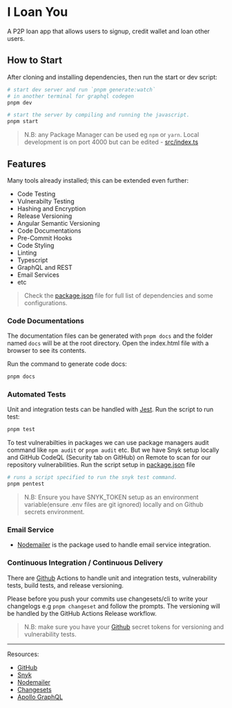 # I Loan You

A P2P loan app that allows users to signup, credit wallet and loan other users.

## How to Start

After cloning and installing dependencies, then run the start or dev script:

```bash
# start dev server and run `pnpm generate:watch`
# in another terminal for graphql codegen
pnpm dev
```

```bash
# start the server by compiling and running the javascript.
pnpm start
```

> N.B: any Package Manager can be used eg `npm` or `yarn`.
> Local development is on port 4000 but can be edited - [src/index.ts](src/index.ts)

## Features

Many tools already installed; this can be extended even further:

- Code Testing
- Vulnerabilty Testing
- Hashing and Encryption
- Release Versioning
- Angular Semantic Versioning
- Code Documentations
- Pre-Commit Hooks
- Code Styling
- Linting
- Typescript
- GraphQL and REST
- Email Services
- etc

> Check the [package.json](package.json) file for full list of dependencies and some configurations.

### Code Documentations

The documentation files can be generated with `pnpm docs` and the folder named `docs` will be at the root directory.
Open the index.html file with a browser to see its contents.

Run the command to generate code docs:

```bash
pnpm docs
```

### Automated Tests

Unit and integration tests can be handled with [Jest](https://jest.io).
Run the script to run test:

```bash
pnpm test
```

To test vulnerabilties in packages we can use package managers audit command like `npm audit` or `pnpm audit` etc. But we have Snyk setup locally and GitHub CodeQL (Security tab on GitHub) on Remote to scan for our repository vulnerabilities.
Run the script setup in [package.json](package.json) file

```bash
# runs a script specified to run the snyk test command.
pnpm pentest
```

> N.B: Ensure you have SNYK_TOKEN setup as an environment variable(ensure .env files are git ignored) locally and on Github secrets environment.

### Email Service

- [Nodemailer](https://nodemailer.com) is the package used to handle email service integration.

### Continuous Integration / Continuous Delivery

There are [Github](https://github.com) Actions to handle unit and integration tests, vulnerability tests, build tests, and release versioning.

Please before you push your commits use changesets/cli to write your changelogs e.g `pnpm changeset` and follow the prompts. The versioning will be handled by the GitHub Actions Release workflow.

> N.B: make sure you have your [Github](https://github.com) secret tokens for versioning and vulnerability tests.

---

Resources:

- [GitHub](https://github.com)
- [Snyk](https://snyk.io)
- [Nodemailer](https://nodemailer.com)
- [Changesets](https://github.com/changesets/changesets)
- [Apollo GraphQL](https://apollographql.com)
